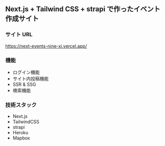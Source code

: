 ## Next.js + Tailwind CSS + strapi で作ったイベント作成サイト

### サイト URL

https://next-events-nine-xi.vercel.app/

### 機能

- ログイン機能
- サイト内投稿機能
- SSR & SSG
- 検索機能

### 技術スタック

- Next.js
- TailwindCSS
- strapi
- Heroku
- Mapbox

